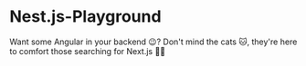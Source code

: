 # Nest.js-Playground
Want some Angular in your backend 😉? Don't mind the cats 🐱, they're here to comfort those searching for Next.js 🤷‍♂️
